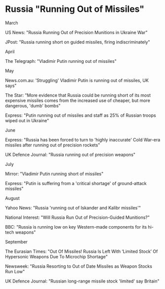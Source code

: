 # Russia "Running Out of Missiles"

March

US News: "Russia Running Out of Precision Munitions in Ukraine War"

JPost: "Russia running short on guided missiles, firing indiscriminately"

April

The Telegraph: "Vladimir Putin running out of missiles"

May

News.com.au: 'Struggling' Vladimir Putin is running out of missiles, UK says"

The Star: "More evidence that Russia could be running short of its most
expensive missiles comes from the increased use of cheaper, but more
dangerous, 'dumb' bombs"

Express: "Putin running out of missiles and staff as 25% of Russian
troops wiped out in Ukraine"

June

Express: "Russia has been forced to turn to 'highly inaccurate' Cold
War-era missiles after running out of precision rockets"

UK Defence Journal: "Russia running out of precision weapons"

July

Mirror: "Vladimir Putin running short of missiles"

Express: "Putin is suffering from a 'critical shortage' of ground-attack missiles"

August

Yahoo News: "Russia 'running out of Iskander and Kalibr missiles'"

National Interest: "Will Russia Run Out of Precision-Guided Munitions?"

BBC: "Russia is running low on key Western-made components for its hi-tech weapons"

September

The Eurasian Times: "Out Of Missiles! Russia Is Left With ‘Limited
Stock’ Of Hypersonic Weapons Due To Microchip Shortage"

Newsweek: "Russia Resorting to Out of Date Missiles as Weapon Stocks
Run Low"

UK Defence Journal: "Russian long-range missile stock 'limited' say Britain"




